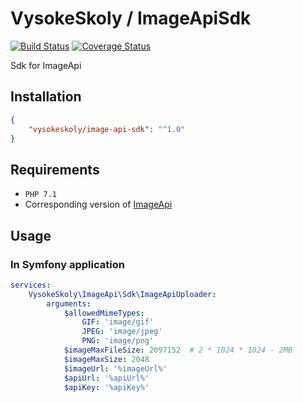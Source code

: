 VysokeSkoly / ImageApiSdk
=========================

[![Build Status](https://travis-ci.org/vysokeskoly/image-api-sdk.svg?branch=master)](https://travis-ci.org/vysokeskoly/image-api-sdk)
[![Coverage Status](https://coveralls.io/repos/github/vysokeskoly/image-api-sdk/badge.svg?branch=master)](https://coveralls.io/github/vysokeskoly/image-api-sdk?branch=master)

Sdk for ImageApi

## Installation
```json
{
    "vysokeskoly/image-api-sdk": "^1.0"
}
```

## Requirements
- `PHP 7.1`
- Corresponding version of [ImageApi](https://github.com/vysokeskoly/image-api)

## Usage

### In Symfony application
```yaml
services:
    VysokeSkoly\ImageApi\Sdk\ImageApiUploader:
        arguments:
            $allowedMimeTypes:
                GIF: 'image/gif'
                JPEG: 'image/jpeg'
                PNG: 'image/png'
            $imageMaxFileSize: 2097152  # 2 * 1024 * 1024 - 2MB
            $imageMaxSize: 2048
            $imageUrl: '%imageUrl%'
            $apiUrl: '%apiUrl%'
            $apiKey: '%apiKey%'
```
